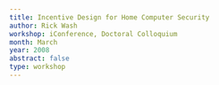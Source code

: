 ```yaml
---
title: Incentive Design for Home Computer Security
author: Rick Wash
workshop: iConference, Doctoral Colloquium
month: March
year: 2008
abstract: false
type: workshop
---
```

